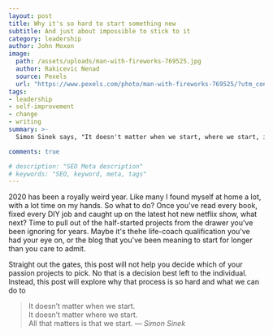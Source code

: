 ```yaml
---
layout: post
title: Why it's so hard to start something new
subtitle: And just about impossible to stick to it
category: leadership
author: John Moxon
image: 
  path: /assets/uploads/man-with-fireworks-769525.jpg
  author: Rakicevic Nenad
  source: Pexels
  url: "https://www.pexels.com/photo/man-with-fireworks-769525/?utm_content=attributionCopyText&utm_medium=referral&utm_source=pexels"
tags:
- leadership
- self-improvement
- change
- writing
summary: >-
  Simon Sinek says, "It doesn't matter when we start, where we start, it matters that we start.  My journey into starting this blog has been just that and I'm looking into why it is so hard to start new things and harder to stick to them"

comments: true

# description: "SEO Meta description"
# keywords: "SEO, keyword, meta, tags" 
---
```

2020 has been a royally weird year. Like many I found myself at home a lot, with a lot time on my hands. So what to do? Once you've read every book, fixed every DIY job and caught up on the latest hot new netflix show, what next? Time to pull out of the half-started projects from the drawer you've been ignoring for years. Maybe it's thehe life-coach qualification you've had your eye on, or the blog that you've been meaning to start for longer than you care to admit.

Straight out the gates, this post will not help you decide which of your passion projects to pick. No that is a decision best left to the individual. Instead, this post will explore why that process is so hard and what we can do to 

> It doesn’t matter when we start. <br>
> It doesn’t matter where we start. <br>
> All that matters is that we start.
> <cite>&mdash; Simon Sinek</cite>
